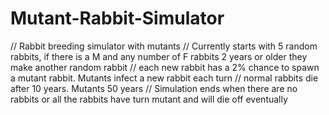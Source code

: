 # Mutant-Rabbit-Simulator

// Rabbit breeding simulator with mutants
// Currently starts with 5 random rabbits, if there is a M and any number of F rabbits 2 years or older they make another random rabbit
// each new rabbit has a 2% chance to spawn a mutant rabbit. Mutants infect a new rabbit each turn
// normal rabbits die after 10 years. Mutants 50 years
// Simulation ends when there are no rabbits or all the rabbits have turn mutant and will die off eventually
